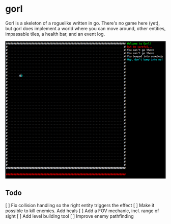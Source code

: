# gorl

Gorl is a skeleton of a roguelike written in go. There's no game here (yet), but gorl does implement a world where you can move around, other entities, impassable tiles, a health bar, and an event log.

![screenshot](./gorl.png)


## Todo

[ ] Fix collision handling so the right entity triggers the effect
[ ] Make it possible to kill enemies. Add heals
[ ] Add a FOV mechanic, incl. range of sight
[ ] Add level building tool
[ ] Improve enemy pathfinding
